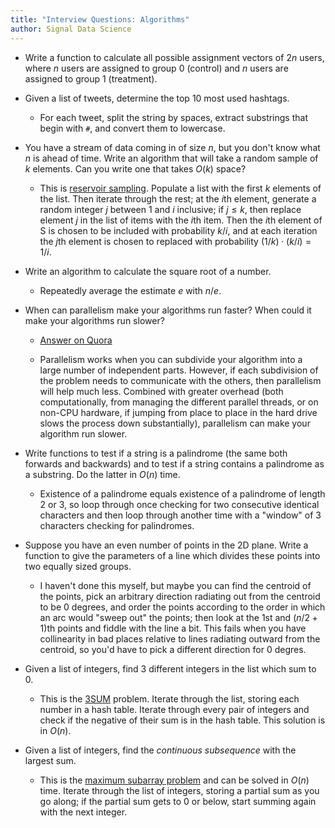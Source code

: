 ```yaml
---
title: "Interview Questions: Algorithms"
author: Signal Data Science
---
```


* Write a function to calculate all possible assignment vectors of $2n$ users, where $n$ users are assigned to group 0 (control) and $n$ users are assigned to group 1 (treatment).

* Given a list of tweets, determine the top 10 most used hashtags.

	* For each tweet, split the string by spaces, extract substrings that begin with `#`, and convert them to lowercase.

* You have a stream of data coming in of size $n$, but you don't know what $n$ is ahead of time. Write an algorithm that will take a random sample of $k$ elements. Can you write one that takes $O(k)$ space?

	* This is [reservoir sampling](https://en.wikipedia.org/wiki/Reservoir_sampling). Populate a list with the first $k$ elements of the list. Then iterate through the rest; at the $i$th element, generate a random integer $j$ between 1 and $i$ inclusive; if $j \le k$, then replace element $j$ in the list of items with the $i$th item. Then the $i$th element of S is chosen to be included with probability $k/i$, and at each iteration the $j$th element is chosen to replaced with probability $(1/k) \cdot (k/i) = 1/i$.

* Write an algorithm to calculate the square root of a number.

	* Repeatedly average the estimate $e$ with $n/e$.

* When can parallelism make your algorithms run faster? When could it make your algorithms run slower?

	* [Answer on Quora](https://www.quora.com/When-can-parallelism-make-your-algorithms-run-faster-When-could-it-make-your-algorithms-run-slower-1/answer/Jimmy-Briggs-2)

	* Parallelism works when you can subdivide your algorithm into a large number of independent parts. However, if each subdivision of the problem needs to communicate with the others, then parallelism will help much less. Combined with greater overhead (both computationally, from managing the different parallel threads, or on non-CPU hardware, if jumping from place to place in the hard drive slows the process down substantially), parallelism can make your algorithm run slower.

* Write functions to test if a string is a palindrome (the same both forwards and backwards) and to test if a string contains a palindrome as a substring. Do the latter in $O(n)$ time.

	* Existence of a palindrome equals existence of a palindrome of length 2 or 3, so loop through once checking for two consecutive identical characters and then loop through another time with a "window" of 3 characters checking for palindromes.

* Suppose you have an even number of points in the 2D plane. Write a function to give the parameters of a line which divides these points into two equally sized groups.

	* I haven't done this myself, but maybe you can find the centroid of the points, pick an arbitrary direction radiating out from the centroid to be 0 degrees, and order the points according to the order in which an arc would "sweep out" the points; then look at the 1st and $(n/2+1)$th points and fiddle with the line a bit. This fails when you have collinearity in bad places relative to lines radiating outward from the centroid, so you'd have to pick a different direction for 0 degres.

* Given a list of integers, find 3 different integers in the list which sum to 0.

	* This is the [3SUM](https://en.wikipedia.org/wiki/3SUM) problem. Iterate through the list, storing each number in a hash table. Iterate through every pair of integers and check if the negative of their sum is in the hash table. This solution is in $O(n)$.

* Given a list of integers, find the *continuous subsequence* with the largest sum.

	* This is the [maximum subarray problem](https://en.wikipedia.org/wiki/Maximum_subarray_problem) and can be solved in $O(n)$ time. Iterate through the list of integers, storing a partial sum as you go along; if the partial sum gets to 0 or below, start summing again with the next integer.